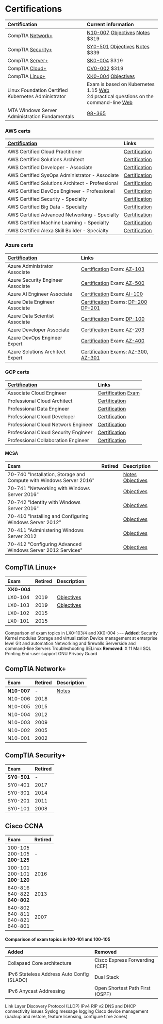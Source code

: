 # Certifications
Certification                                     | Current information
:---                                              | :---
CompTIA [Network+](#comptia-network)              | [N10-007](https://www.comptia.org/certifications/network) [Objectives](https://certification.comptia.org/docs/default-source/exam-objectives/comptia-network-n10-007-v-3-0-exam-objectives.pdf) [Notes](n10-007.md) $319
CompTIA [Security+](#comptia-security)            | [SY0-501](https://www.comptia.org/certifications/security) [Objectives](https://www.comptia.jp/pdf/Security%2B%20SY0-501%20Exam%20Objectives.pdf) [Notes](sy0-501.md) $339
CompTIA [Server+](#comptia-server)                | [SK0-004](https://certification.comptia.org/certifications/server) $319
CompTIA [Cloud+](#comptia-cloud)                  | [CV0-002](https://www.comptia.org/certifications/cloud) $319
CompTIA [Linux+](#comptia-linux)                  | [XK0-004](https://certification.comptia.org/certifications/linux) [Objectives](https://certification.comptia.org/docs/default-source/exam-objectives/comptia-linux-xk0-004-exam-objectives.pdf)
Linux Foundation Certified Kubernetes Administrator | Exam is based on Kubernetes 1.15 [Web](https://training.linuxfoundation.org/certification/certified-kubernetes-administrator-cka/)<br/>24 practical questions on the command-line [Web](https://blog.autsoft.hu/certified-kubernetes-administrator/?__s=8npm688qeyruhjuxaofx)
MTA Windows Server Administration Fundamentals    | [98-365](https://www.microsoft.com/en-us/learning/exam-98-365.aspx)

### AWS certs
[Certification](https://aws.amazon.com/certification/) | Links
:---                                  | :---
AWS Certified Cloud Practitioner      | [Certification](https://aws.amazon.com/certification/certified-cloud-practitioner/)
AWS Certified Solutions Architect     | [Certification](https://aws.amazon.com/certification/certified-solutions-architect-associate/)
AWS Certified Developer - Associate   | [Certification](https://aws.amazon.com/certification/certified-developer-associate/)
AWS Certified SysOps Administrator - Associate | [Certification](https://aws.amazon.com/certification/certified-sysops-admin-associate/)
AWS Certified Solutions Architect - Professional | [Certification](https://aws.amazon.com/certification/certified-solutions-architect-professional/)
AWS Certified DevOps Engineer - Professional | [Certification](https://aws.amazon.com/certification/certified-devops-engineer-professional/)
AWS Certified Security - Specialty    | [Certification](https://aws.amazon.com/certification/certified-security-specialty/)
AWS Certified Big Data - Specialty    | [Certification](https://aws.amazon.com/certification/certified-big-data-specialty/)
AWS Certified Advanced Networking - Specialty | [Certification](https://aws.amazon.com/certification/certified-advanced-networking-specialty/)
AWS Certified Machine Learning - Specialty | [Certification](https://aws.amazon.com/certification/certified-machine-learning-specialty/)
AWS Certified Alexa Skill Builder - Specialty | [Certification](https://aws.amazon.com/certification/certified-alexa-skill-builder-specialty/)

### Azure certs
[Certification](https://www.microsoft.com/en-us/learning/browse-all-certifications.aspx) | Links
:---                                  | :---
Azure Administrator Associate         | [Certification](https://www.microsoft.com/en-us/learning/azure-administrator.aspx) Exam: [AZ-103](https://www.microsoft.com/en-us/learning/exam-az-103.aspx)
Azure Security Engineer Associate     | [Certification](https://www.microsoft.com/en-us/learning/azure-security-engineer.aspx) Exam: [AZ-500](https://www.microsoft.com/en-us/learning/azure-security-engineer.aspx#cert-expansion-tab-exam-az-500)
Azure AI Engineer Associate           | [Certification](https://www.microsoft.com/en-us/learning/azure-ai-engineer.aspx) Exam: [AI-100](https://www.microsoft.com/en-us/learning/azure-ai-engineer.aspx#cert-expansion-tab-exam-ai-100)
Azure Data Engineer Associate         | [Certification](https://www.microsoft.com/en-us/learning/azure-data-engineer.aspx) Exams: [DP-200](https://www.microsoft.com/en-us/learning/azure-data-engineer.aspx#cert-expansion-tab-exam-DP-200) [DP-201](https://www.microsoft.com/en-us/learning/azure-data-engineer.aspx#cert-expansion-tab-exam-DP-201)
Azure Data Scientist Associate        | [Certification](https://www.microsoft.com/en-us/learning/azure-data-scientist.aspx) Exam: [DP-100](https://www.microsoft.com/en-us/learning/azure-data-scientist.aspx#cert-expansion-tab-exam-DP-100)
Azure Developer Associate             | [Certification](https://www.microsoft.com/en-us/learning/azure-developer.aspx) Exam: [AZ-203](https://www.microsoft.com/en-us/learning/azure-developer.aspx#cert-expansion-tab-exam-az-203)
Azure DevOps Engineer Expert          | [Certification](https://www.microsoft.com/en-us/learning/azure-devops.aspx) Exam: [AZ-400](https://www.microsoft.com/en-us/learning/azure-devops.aspx#cert-expansion-tab-exam-az-400)
Azure Solutions Architect Expert      | [Certification](https://www.microsoft.com/en-us/learning/azure-solutions-architect.aspx) Exams: [AZ-300](https://www.microsoft.com/en-us/learning/azure-solutions-architect.aspx#cert-expansion-tab-exam-az-300), [AZ-301](https://www.microsoft.com/en-us/learning/azure-solutions-architect.aspx#cert-expansion-tab-exam-az-301)

### GCP certs
[Certification](https://cloud.google.com/certification/)| Links
:---                                  | :---
Associate Cloud Engineer              | [Certification](https://cloud.google.com/certification/cloud-engineer) [Exam](https://cloud.google.com/certification/guides/cloud-engineer/)
Professional Cloud Architect          | [Certification](https://cloud.google.com/certification/cloud-architect/)
Professional Data Engineer            | [Certification](https://cloud.google.com/certification/data-engineer/)
Professional Cloud Developer          | [Certification](https://cloud.google.com/certification/cloud-developer/)
Professional Cloud Network Engineer   | [Certification](https://cloud.google.com/certification/cloud-network-engineer)
Professional Cloud Security Engineer  | [Certification](https://cloud.google.com/certification/cloud-security-engineer/)
Professional Collaboration Engineer   | [Certification](https://cloud.google.com/certification/collaboration-engineer)

#### MCSA
Exam                                                                  | Retired | Description
:---                                                                  | :---    | :---
70-740  "Installation, Storage and Compute with Windows Server 2016"  |         | [Notes](70-740.md) [Objectives](https://www.microsoft.com/en-us/learning/exam-70-740.aspx) 
70-741  "Networking with Windows Server 2016"                         |         | [Objectives](https://www.microsoft.com/en-us/learning/exam-70-741.aspx) 
70-742  "Identity with Windows Server 2016"                           |         | [Objectives](https://www.microsoft.com/en-us/learning/exam-70-742.aspx) 
70-410  "Installing and Configuring Windows Server 2012"              |         | [Objectives](https://www.microsoft.com/en-us/learning/exam-70-410.aspx) 
70-411  "Administering Windows Server 2012                            |         | [Objectives](https://www.microsoft.com/en-us/learning/exam-70-411.aspx) 
70-412  "Configuring Advanced Windows Server 2012 Services"           |         | [Objectives](https://www.microsoft.com/en-us/learning/exam-70-412.aspx)

## CompTIA Linux+
Exam        | Retired | Description
:---        | :---    | :---
**XK0-004** |    
LX0-104     | 2019    | [Objectives](https://certification.comptia.org/docs/default-source/exam-objectives/comptia-linux-powered-by-lpi-(lx0-104).pdf?sfvrsn=c3bfde36_6)
LX0-103     | 2019    | [Objectives](https://certification.comptia.org/docs/default-source/exam-objectives/comptia-linux-powered-by-lpi-(lx0-103).pdf?sfvrsn=c6bfde36_8)
LX0-102     | 2015
LX0-101     | 2015

Comparison of exam topics in LX0-103/4 and XK0-004
:---
**Added**: Security Kernel modules Storage and virtualization Device management at enterprise level Git and automation Networking and firewalls Serverside and command-line Servers Troubleshooting SELinux
**Removed**: X 11 Mail SQL Printing End-user support GNU Privacy Guard

## CompTIA Network+
Exam        | Retired | Description
:---        | :---    | :---
**N10-007** | -       | [Notes](n10-007.md)
N10-006     | 2018
N10-005     | 2015
N10-004     | 2012
N10-003     | 2009
N10-002     | 2005
N10-001     | 2002

## CompTIA Security+
Exam        | Retired
:---        | :---
**SY0-501** | -
SY0-401     | 2017
SY0-301     | 2014
SY0-201     | 2011
SY0-101     | 2008

## Cisco CCNA
Exam      | Retired
:---      | :---
100-105<br>200-105<br>**200-125** | -
100-101<br>200-101<br>**200-120** | 2016
640-816<br>640-822<br>**640-802** | 2013
640-802<br>640-811<br>640-821<br>640-801 | 2007

#### Comparison of exam topics in 100-101 and 100-105
Added | Removed
:---  | :---
Collapsed Core architecture | Cisco Express Forwarding (CEF)
IPv6 Stateless Address Auto Config (SLADC) | Dual Stack
IPv6 Anycast Addressing | Open Shortest Path First (OSPF)
Link Layer Discovery Protocol (LLDP)
IPv4 RIP v2
DNS and DHCP connectivity issues
Syslog message logging
Cisco device management (backup and restore, feature licensing, configure time zones) 